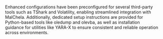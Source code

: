 
Enhanced configurations have been preconfigured for several third-party tools such as TShark and Volatility, enabling streamlined integration with MalChela. Additionally, dedicated setup instructions are provided for Python-based tools like oledump and olevba, as well as installation guidance for utilities like YARA-X to ensure consistent and reliable operation across environments.
